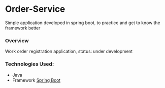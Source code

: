 # Order-Service
Simple application developed in spring boot, to practice and get to know the framework better

### Overview
Work order registration application, status: under development

### Technologies Used:
- Java
- Framework [Spring Boot](https://spring.io/projects/spring-boot)

